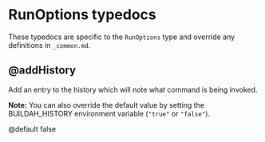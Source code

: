 # RunOptions typedocs

These typedocs are specific to the `RunOptions` type and override any definitions in `_common.md`.

## @addHistory

Add an entry to the history which will note what command is being invoked.

**Note:** You can also override the default value by setting the BUILDAH_HISTORY environment variable (`"true"` or `"false"`).

@default false
